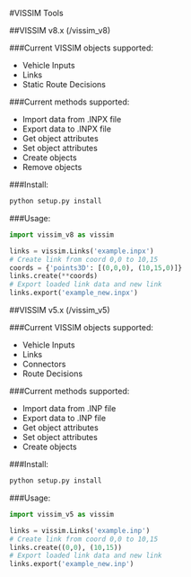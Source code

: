 #VISSIM Tools

##VISSIM v8.x (/vissim_v8)

###Current VISSIM objects supported:
- Vehicle Inputs
- Links
- Static Route Decisions

###Current methods supported:
- Import data from .INPX file
- Export data to .INPX file
- Get object attributes
- Set object attributes 
- Create objects
- Remove objects

###Install:
``` python
python setup.py install
```

###Usage:
```python
import vissim_v8 as vissim

links = vissim.Links('example.inpx')
# Create link from coord 0,0 to 10,15
coords = {'points3D': [(0,0,0), (10,15,0)]}
links.create(**coords)
# Export loaded link data and new link
links.export('example_new.inpx')
```

##VISSIM v5.x (/vissim_v5)

###Current VISSIM objects supported:
- Vehicle Inputs
- Links
- Connectors
- Route Decisions

###Current methods supported:
- Import data from .INP file
- Export data to .INP file
- Get object attributes
- Set object attributes 
- Create objects

###Install:
``` python
python setup.py install
```

###Usage:
```python
import vissim_v5 as vissim

links = vissim.Links('example.inp')
# Create link from coord 0,0 to 10,15
links.create((0,0), (10,15))
# Export loaded link data and new link
links.export('example_new.inp')
```
